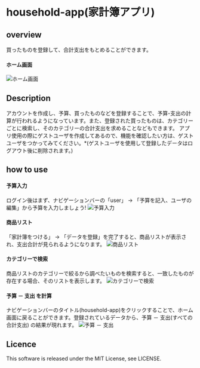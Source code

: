 household-app(家計簿アプリ)
====

## overview
買ったものを登録して、合計支出をもとめることができます。

#### ホーム画面
![ホーム画面](https://user-images.githubusercontent.com/47558898/58493103-33ce6380-81ad-11e9-993c-5576dc4540aa.PNG)

## Description
アカウントを作成し、予算、買ったものなどを登録することで、予算-支出の計算が行われるようになっています。また、登録された買ったものは、カテゴリーごとに検索し、そのカテゴリーの合計支出を求めることなどもできます。
アプリ使用の際にゲストユーザを作成してあるので、機能を確認したい方は、ゲストユーザをつかってみてください。*(ゲストユーザを使用して登録したデータはログアウト後に削除されます。)

## how to use

#### 予算入力
ログイン後はまず、ナビゲーションバーの「user」 → 「予算を記入、ユーザの編集」から予算を入力しましょう!
![予算入力](https://user-images.githubusercontent.com/47558898/58498485-1a331900-81b9-11e9-9e9d-123da1d24cf6.PNG)


#### 商品リスト
「家計簿をつける」 → 「データを登録」を完了すると、商品リストが表示され、支出合計が見られるようになります。
![商品リスト](https://user-images.githubusercontent.com/47558898/58494479-249ce500-81b0-11e9-935e-5d6be1fe9c32.PNG)

#### カテゴリーで検索
商品リストのカテゴリーで絞るから調べたいものを検索すると、一致したものが存在する場合、そのリストを表示します。
![カテゴリーで検索](https://user-images.githubusercontent.com/47558898/58494556-501fcf80-81b0-11e9-8bcd-315298aafd3d.PNG)

#### 予算 － 支出 を計算 
ナビゲーションバーのタイトル(household-app)をクリックすることで、ホーム画面に戻ることができます。登録されているデータから、予算 － 支出(すべての合計支出) の結果が現れます。
![予算 － 支出](https://user-images.githubusercontent.com/47558898/58494577-5ca42800-81b0-11e9-9466-726affe63255.PNG)



## Licence
This software is released under the MIT License, see LICENSE.


